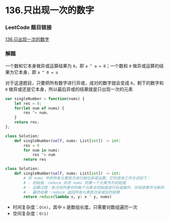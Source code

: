 # 136.只出现一次的数字

### LeetCode 题目链接

[136.只出现一次的数字](https://leetcode.cn/problems/single-number/)

### 解题

一个数和它本身做异或运算结果为 `0`，即 `a ^ a = 0`；一个数和 `0` 做异或运算的结果为它本身，即 `a ^ 0 = a`

对于这道题目，只要把所有数字进行异或，成对的数字就会变成 `0`，剩下的数字和 `0` 做异或还是它本身，所以最后异或的结果就是只出现一次的元素

```js
var singleNumber = function(nums) {
    let res = 0;
    for(let num of nums) {
        res ^= num;
    }
    return res;
};
```
```python
class Solution:
    def singleNumber(self, nums: List[int]) -> int:
        res = 0
        for num in nums:
            res ^= num
        return res

class Solution:
    def singleNumber(self, nums: List[int]) -> int:
        # 将 nums 中的所有元素依次进行按位异或运算。它的具体工作方式如下：
        # - 初始值：reduce 先将 nums 的第一个元素作为初始值
        # - 运算过程：依次将列表中的每个元素与初始值进行异或操作，并将结果作为新的初始值
        # - 最终结果：reduce 返回所有元素依次异或后的结果
        return reduce(lambda x, y: x ^ y, nums)
```
- 时间复杂度：`O(n)`，其中 `n` 是数组长度。只需要对数组遍历一次
- 空间复杂度：`O(1)`
